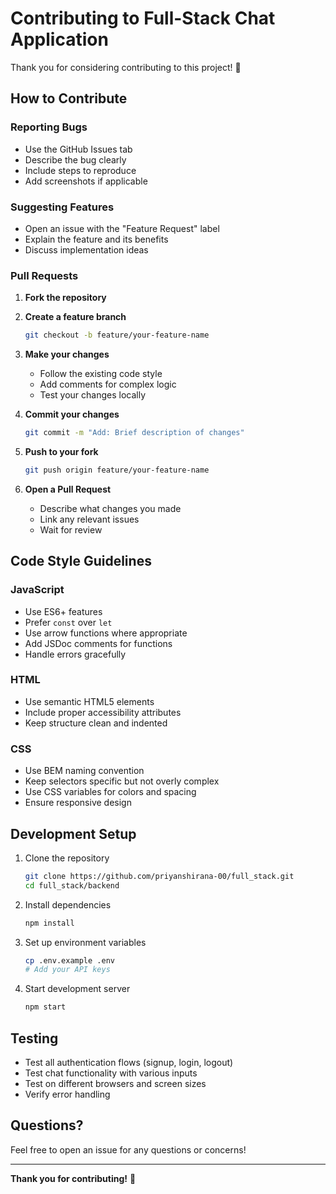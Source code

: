# Contributing to Full-Stack Chat Application

Thank you for considering contributing to this project! 🎉

## How to Contribute

### Reporting Bugs
- Use the GitHub Issues tab
- Describe the bug clearly
- Include steps to reproduce
- Add screenshots if applicable

### Suggesting Features
- Open an issue with the "Feature Request" label
- Explain the feature and its benefits
- Discuss implementation ideas

### Pull Requests

1. **Fork the repository**
2. **Create a feature branch**
   ```bash
   git checkout -b feature/your-feature-name
   ```

3. **Make your changes**
   - Follow the existing code style
   - Add comments for complex logic
   - Test your changes locally

4. **Commit your changes**
   ```bash
   git commit -m "Add: Brief description of changes"
   ```

5. **Push to your fork**
   ```bash
   git push origin feature/your-feature-name
   ```

6. **Open a Pull Request**
   - Describe what changes you made
   - Link any relevant issues
   - Wait for review

## Code Style Guidelines

### JavaScript
- Use ES6+ features
- Prefer `const` over `let`
- Use arrow functions where appropriate
- Add JSDoc comments for functions
- Handle errors gracefully

### HTML
- Use semantic HTML5 elements
- Include proper accessibility attributes
- Keep structure clean and indented

### CSS
- Use BEM naming convention
- Keep selectors specific but not overly complex
- Use CSS variables for colors and spacing
- Ensure responsive design

## Development Setup

1. Clone the repository
   ```bash
   git clone https://github.com/priyanshirana-00/full_stack.git
   cd full_stack/backend
   ```

2. Install dependencies
   ```bash
   npm install
   ```

3. Set up environment variables
   ```bash
   cp .env.example .env
   # Add your API keys
   ```

4. Start development server
   ```bash
   npm start
   ```

## Testing
- Test all authentication flows (signup, login, logout)
- Test chat functionality with various inputs
- Test on different browsers and screen sizes
- Verify error handling

## Questions?
Feel free to open an issue for any questions or concerns!

---

**Thank you for contributing!** 🙌
